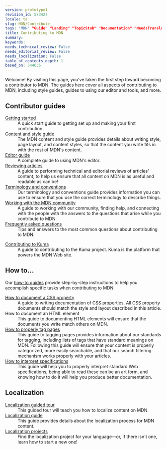 ```yaml
---
version: prototype1
revision_id: 573427
locale: ta
slug: MDN/Contribute
tags: "MDN" "Guide" "Landing" "TopicStub" "Documentation" "NeedsTranslation"
title: Contributing to MDN
summary: 
keywords: 
needs_technical_review: False
needs_editorial_review: False
needs_localization: False
table_of_contents_depth: 1
based_on: 544635
---
```

<p>Welcome! By visiting this page, you've taken the first step toward becoming a contributor to MDN. <span class="seoSummary">The guides here cover all aspects of contributing to MDN, including style guides, guides to using our editor and tools, and more.</span></p>
<div class="row topicpage-table">
 <div class="section">
  <h2 id="Contributor_guides">Contributor guides</h2>
  <dl>
   <dt>
    <a href="/en-US/docs/MDN/Getting_started">Getting started</a></dt>
   <dd>
    A quick start guide to getting set up and making your first contribution.</dd>
   <dt>
    <a href="/en-US/docs/MDN/Contribute/Style_guide">Content and style guide</a></dt>
   <dd>
    The MDN content and style guide provides details about writing style, page layout, and content styles, so that the content you write fits in with the rest of MDN's content.</dd>
   <dt>
    <a href="/en-US/docs/MDN/Contribute/Editor">Editor guide</a></dt>
   <dd>
    A complete guide to using MDN's editor.</dd>
   <dt>
    <a href="/en-US/docs/MDN/Contribute/Reviewing_articles">Reviewing articles</a></dt>
   <dd>
    A guide to performing technical and editorial reviews of articles' content, to help us ensure that all content on MDN is as useful and readable as can be!</dd>
   <dt>
    <a href="/en-US/docs/MDN/Contribute/Conventions">Terminology and conventions</a></dt>
   <dd>
    Our terminology and conventions guide provides information you can use to ensure that you use the correct terminology to describe things.</dd>
   <dt>
    <a href="/en-US/docs/MDN/Contribute/Community">Working with the MDN community</a></dt>
   <dd>
    A guide to working with our community, finding help, and connecting with the people with the answers to the questions that arise while you contribute to MDN.</dd>
   <dt>
    <a href="/en-US/docs/MDN/Contribute/FAQ">Frequently asked questions</a></dt>
   <dd>
    Tips and answers to the most common questions about contributing to MDN.</dd>
  </dl>
  <dl>
   <dt>
    <a href="/en-US/docs/MDN/Kuma/Contributing">Contributing to Kuma</a></dt>
   <dd>
    A guide to contributing to the Kuma project. Kuma is the platform that powers the MDN Web site.</dd>
  </dl>
 </div>
 <div class="section">
  <h2 id="How_to...">How to...</h2>
  <p>Our <a href="/en-US/docs/MDN/Contribute/Howto">how-to guides</a> provide step-by-step instructions to help you accomplish specific tasks when contributing to MDN.</p>
  <dl>
   <dt>
    <a href="/en-US/docs/MDN/Contribute/Howto/Document_a_CSS_property">How to document a CSS property</a></dt>
   <dd>
    A guide to writing documentation of CSS properties. All CSS property documents should match the style and layout described in this article.</dd>
   <dt>
    How to document an HTML element</dt>
   <dd>
    This guide to documenting HTML elements will ensure that the documents you write match others on MDN.</dd>
   <dt>
    <a href="/en-US/docs/MDN/Contribute/Howto/Tag">How to properly tag pages</a></dt>
   <dd>
    This guide to tagging pages provides information about our standards for tagging, including lists of tags that have standard meanings on MDN. Following this guide will ensure that your content is properly categorized, more easily searchable, and that our search filtering mechanism works properly with your articles.</dd>
   <dt>
    <a href="/en-US/docs/MDN/Contribute/Howto/Interpret_specifications">How to interpret specifications</a></dt>
   <dd>
    This guide will help you to properly interpret standard Web specifications; being able to read these can be an art form, and knowing how to do it will help you produce better documentation.</dd>
  </dl>
  <h2 id="Localization">Localization</h2>
  <dl>
   <dt>
    <a href="/en-US/docs/MDN/Contribute/Localize/Tour">Localization guided tour</a></dt>
   <dd>
    This guided tour will teach you how to localize content on MDN.</dd>
   <dt>
    <a href="/en-US/docs/MDN/Contribute/Localize/Guide">Localization guide</a></dt>
   <dd>
    This guide provides details about the localization process for MDN content.</dd>
   <dt>
    <a href="/en-US/docs/MDN/Contribute/Localize/Localization_projects">Localization projects</a></dt>
   <dd>
    Find the localization project for your language—or, if there isn't one, learn how to start a new one!</dd>
  </dl>
 </div>
</div>
<p>&nbsp;</p>

